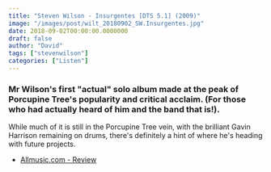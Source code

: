 ```yaml
---
title: "Steven Wilson - Insurgentes [DTS 5.1] (2009)"
image: "/images/post/wilt_20180902_SW.Insurgentes.jpg"
date: 2018-09-02T00:00:00.0000000
draft: false
author: "David"
tags: ["stevenwilson"]
categories: ["Listen"]
---
```

### Mr Wilson's first "actual" solo album made at the peak of Porcupine Tree's popularity and critical acclaim. (For those who had actually heard of him and the band that is!).  
  
While much of it is still in the Porcupine Tree vein, with the brilliant Gavin Harrison remaining on drums, there's definitely a hint of where he's heading with future projects.

-  [Allmusic.com - Review](https://www.allmusic.com/album/insurgentes-mw0000808945)